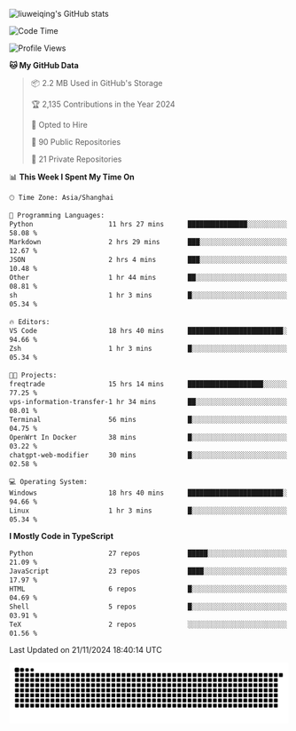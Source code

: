 ![liuweiqing's GitHub stats](https://github-readme-stats.vercel.app/api?username=14790897&show_icons=true&locale=cn&include_all_commits=true&count_private=true)

<!--START_SECTION:waka-->
![Code Time](http://img.shields.io/badge/Code%20Time-1%2C622%20hrs%2040%20mins-blue)

![Profile Views](http://img.shields.io/badge/Profile%20Views-29-blue)

**🐱 My GitHub Data** 

> 📦 2.2 MB Used in GitHub's Storage 
 > 
> 🏆 2,135 Contributions in the Year 2024
 > 
> 💼 Opted to Hire
 > 
> 📜 90 Public Repositories 
 > 
> 🔑 21 Private Repositories 
 > 
📊 **This Week I Spent My Time On** 

```text
🕑︎ Time Zone: Asia/Shanghai

💬 Programming Languages: 
Python                   11 hrs 27 mins      ███████████████░░░░░░░░░░   58.08 % 
Markdown                 2 hrs 29 mins       ███░░░░░░░░░░░░░░░░░░░░░░   12.67 % 
JSON                     2 hrs 4 mins        ███░░░░░░░░░░░░░░░░░░░░░░   10.48 % 
Other                    1 hr 44 mins        ██░░░░░░░░░░░░░░░░░░░░░░░   08.81 % 
sh                       1 hr 3 mins         █░░░░░░░░░░░░░░░░░░░░░░░░   05.34 % 

🔥 Editors: 
VS Code                  18 hrs 40 mins      ████████████████████████░   94.66 % 
Zsh                      1 hr 3 mins         █░░░░░░░░░░░░░░░░░░░░░░░░   05.34 % 

🐱‍💻 Projects: 
freqtrade                15 hrs 14 mins      ███████████████████░░░░░░   77.25 % 
vps-information-transfer-1 hr 34 mins        ██░░░░░░░░░░░░░░░░░░░░░░░   08.01 % 
Terminal                 56 mins             █░░░░░░░░░░░░░░░░░░░░░░░░   04.75 % 
OpenWrt In Docker        38 mins             █░░░░░░░░░░░░░░░░░░░░░░░░   03.22 % 
chatgpt-web-modifier     30 mins             █░░░░░░░░░░░░░░░░░░░░░░░░   02.58 % 

💻 Operating System: 
Windows                  18 hrs 40 mins      ████████████████████████░   94.66 % 
Linux                    1 hr 3 mins         █░░░░░░░░░░░░░░░░░░░░░░░░   05.34 % 
```

**I Mostly Code in TypeScript** 

```text
Python                   27 repos            █████░░░░░░░░░░░░░░░░░░░░   21.09 % 
JavaScript               23 repos            ████░░░░░░░░░░░░░░░░░░░░░   17.97 % 
HTML                     6 repos             █░░░░░░░░░░░░░░░░░░░░░░░░   04.69 % 
Shell                    5 repos             █░░░░░░░░░░░░░░░░░░░░░░░░   03.91 % 
TeX                      2 repos             ░░░░░░░░░░░░░░░░░░░░░░░░░   01.56 % 
```




 Last Updated on 21/11/2024 18:40:14 UTC
<!--END_SECTION:waka-->

<picture>
  <source media="(prefers-color-scheme: dark)" srcset="https://raw.githubusercontent.com/14790897/14790897/output/github-contribution-grid-snake-dark.svg" />
  <source media="(prefers-color-scheme: light)" srcset="https://raw.githubusercontent.com/14790897/14790897/output/github-contribution-grid-snake.svg" />
  <img alt="github-snake" src="https://raw.githubusercontent.com/14790897/14790897/output/github-contribution-grid-snake.svg" />
</picture>

